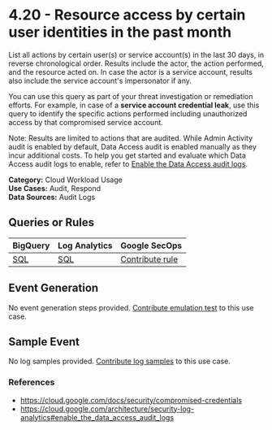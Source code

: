 # 4.20 - Resource access by certain user identities in the past month
List all actions by certain user(s) or service account(s) in the last 30 days, in reverse chronological order.
Results include the actor, the action performed, and the resource acted on. In case the actor is a service
account, results also include the service account's impersonator if any.

You can use this query as part of your threat investigation or remediation efforts.
For example, in case of a **service account credential leak**, use this query to identify the
specific actions performed including unauthorized access by that compromised service account.

Note: Results are limited to actions that are audited. While Admin Activity audit is enabled by default,
Data Access audit is enabled manually as they incur additional costs. To help you get started and evaluate which
Data Access audit logs to enable, refer to [Enable the Data Access audit logs](https://cloud.google.com/architecture/security-log-analytics#enable_the_data_access_audit_logs).


**Category:** Cloud Workload Usage
</br>
**Use Cases:** Audit, Respond
</br>
**Data Sources:** Audit Logs
</br>



## Queries or Rules
BigQuery  | Log Analytics | Google SecOps
--- | --- | ---
[SQL](../../backends/bigquery/sql/4_20_actions_by_user_identity_over_time.sql) | [SQL](../../backends/log_analytics/sql/4_20_actions_by_user_identity_over_time.sql) | [Contribute rule](../../CONTRIBUTING.md)

## Event Generation
No event generation steps provided. [Contribute emulation test](../../CONTRIBUTING.md) to this use case.

## Sample Event
No log samples provided. [Contribute log samples](../../CONTRIBUTING.md) to this use case.


### References
- https://cloud.google.com/docs/security/compromised-credentials
- https://cloud.google.com/architecture/security-log-analytics#enable_the_data_access_audit_logs
    
